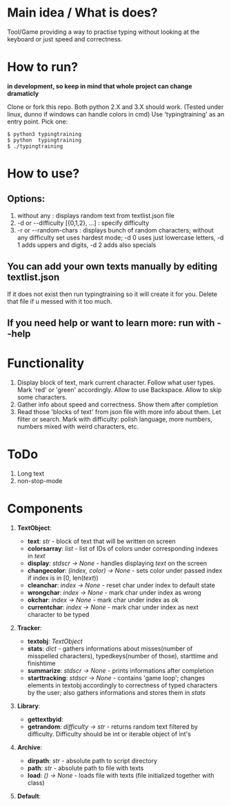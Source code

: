 # Main idea / What is does?

Tool/Game providing a way to practise typing without looking at the keyboard or just speed and correctness.


# How to run?

**in development, so keep in mind that whole project can change dramaticly**

Clone or fork this repo. Both python 2.X and 3.X should work. (Tested under linux, dunno if windows can handle colors in cmd)
Use 'typingtraining' as an entry point. Pick one:

    $ python3 typingtraining
    $ python  typingtraining
    $ ./typingtraining


# How to use?

## Options:
1. without any : displays random text from textlist.json file
2. -d or --difficulty [{0,1,2}, ...] : specify difficulty
3. -r or --random-chars : displays bunch of random characters; without any difficulty set uses hardest mode; -d 0 uses just lowercase letters, -d 1 adds uppers and digits, -d 2 adds also specials

## You can add your own texts manually by editing textlist.json
If it does not exist then run typingtraining so it will create it for you. Delete that file if u messed with it too much.

## If you need help or want to learn more: run with --help


# Functionality

1. Display block of text, mark current character. Follow what user types. Mark 'red' or 'green' accordingly. Allow to use Backspace. Allow to skip some characters.
2. Gather info about speed and correctness. Show them after completion
3. Read those 'blocks of text' from json file with more info about them. Let filter or search. Mark with difficulty: polish language, more numbers, numbers mixed with weird characters, etc.


# ToDo

1. Long text
2. non-stop-mode

# Components

1. **TextObject**:
    + **text**: *str* - block of text that will be written on screen
    - **colorsarray**: *list* - list of IDs of colors under corresponding indexes in *text*
    + **display**: *stdscr -> None* - handles displaying *text* on the screen
    - **changecolor**: *(index, color) -> None* - sets color under passed index if index is in [0, len(*text*))
    + **cleanchar**: *index -> None* - reset char under index to default state
    + **wrongchar**: *index -> None* - mark char under index as wrong
    + **okchar**: *index -> None* - mark char under index as ok
    + **currentchar**: *index -> None* - mark char under index as next character to be typed

2. **Tracker**:
    + **textobj**: *TextObject*
    + **stats**: *dict* - gathers informations about misses(number of misspelled characters), typedkeys(number of those), starttime and finishtime
    + **summarize**: *stdscr -> None* - prints informations after completion
    + **starttracking**: *stdscr -> None* - contains 'game loop'; changes elements in textobj accordingly to correctness of typed characters by the user; also gathers informations and stores them in *stats*

3. **Library**:
    + **gettextbyid**:
    + **getrandom**: *difficulty -> str* - returns random text filtered by difficulty. Difficulty should be int or iterable object of int's

4. **Archive**:
    - **dirpath**: *str* - absolute path to script directory
    - **path**: *str* - absolute path to file with texts
    + **load**: *() -> None* - loads file with texts (file initialized together with class)
    

5. **Default**:

